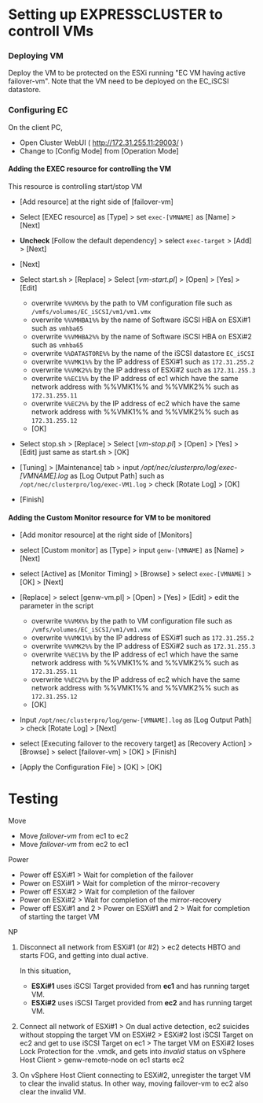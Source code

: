 # Setting up EXPRESSCLUSTER to controll VMs

### Deploying VM

Deploy the VM to be protected on the ESXi running "EC VM having active failover-vm".
Note that the VM need to be deployed on the EC_iSCSI datastore.

### Configuring EC

On the client PC,

- Open Cluster WebUI ( http://172.31.255.11:29003/ )
- Change to [Config Mode] from [Operation Mode]

#### Adding the EXEC resource for controlling the VM

This resource is controlling start/stop VM

- [Add resource] at the right side of [failover-vm]
- Select [EXEC resource] as [Type] > set `exec-[VMNAME]` as [Name] > [Next]
- **Uncheck** [Follow the default dependency] > select `exec-target` > [Add] > [Next]

- [Next]
- Select start.sh > [Replace] > Select [*vm-start.pl*] > [Open] > [Yes] > [Edit]

	- overwrite `%%VMX%%`       by the path to VM configuration file such as `/vmfs/volumes/EC_iSCSI/vm1/vm1.vmx`
	- overwrite `%%VMHBA1%%`    by the name of Software iSCSI HBA on ESXi#1 such as `vmhba65`
	- overwrite `%%VMHBA2%%`    by the name of Software iSCSI HBA on ESXi#2 such as `vmhba65`
	- overwrite `%%DATASTORE%%` by the name of the iSCSI datastore `EC_iSCSI`
	- overwrite `%%VMK1%%`      by the IP address of ESXi#1 such as `172.31.255.2`
	- overwrite `%%VMK2%%`      by the IP address of ESXi#2 such as `172.31.255.3`
	- overwrite `%%EC1%%`       by the IP address of ec1 which have the same network address with %%VMK1%% and %%VMK2%% such as `172.31.255.11`
	- overwrite `%%EC2%%`       by the IP address of ec2 which have the same network address with %%VMK1%% and %%VMK2%% such as `172.31.255.12`
	- [OK]

- Select stop.sh > [Replace] > Select [*vm-stop.pl*] > [Open] > [Yes] > [Edit] just same as start.sh > [OK]
- [Tuning] > [Maintenance] tab > input */opt/nec/clusterpro/log/exec-[VMNAME].log* as [Log Output Path] such as `/opt/nec/clusterpro/log/exec-VM1.log` > check [Rotate Log] > [OK]
- [Finish]

#### Adding the Custom Monitor resource for VM to be monitored

- [Add monitor resource] at the right side of [Monitors]
- select [Custom monitor] as [Type] > input `genw-[VMNAME]` as [Name] > [Next]

- select [Active] as [Monitor Timing] > [Browse] > select `exec-[VMNAME]` > [OK] > [Next]
- [Replace] > select [genw-vm.pl] > [Open] > [Yes] > [Edit] > edit the parameter in the script

	- overwrite `%%VMX%%`       by the path to VM configuration file such as `/vmfs/volumes/EC_iSCSI/vm1/vm1.vmx`
	- overwrite `%%VMK1%%`      by the IP address of ESXi#1 such as `172.31.255.2`
	- overwrite `%%VMK2%%`      by the IP address of ESXi#2 such as `172.31.255.3`
	- overwrite `%%EC1%%`       by the IP address of ec1 which have the same network address with %%VMK1%% and %%VMK2%% such as `172.31.255.11`
	- overwrite `%%EC2%%`       by the IP address of ec2 which have the same network address with %%VMK1%% and %%VMK2%% such as `172.31.255.12`
	- [OK]

- Input `/opt/nec/clusterpro/log/genw-[VMNAME].log` as [Log Output Path] > check [Rotate Log] > [Next]
- select [Executing failover to the recovery target] as [Recovery Action] > [Browse] >  select [failover-vm] > [OK] > [Finish]

- [Apply the Configuration File] > [OK] > [OK]

# Testing

Move
- Move *failover-vm* from ec1 to ec2
- Move *failover-vm* from ec2 to ec1


Power
- Power off ESXi#1 > Wait for completion of the failover 
- Power on ESXi#1 > Wait for completion of the mirror-recovery
- Power off ESXi#2 > Wait for completion of the failover
- Power on ESXi#2 > Wait for completion of the mirror-recovery
- Power off ESXi#1 and 2 > Power on ESXi#1 and 2 > Wait for completion of starting the target VM

NP

1. Disconnect all network from ESXi#1 (or #2)  >  ec2 detects HBTO and starts FOG, and getting into dual active.

	In this situation,
	- **ESXi#1** uses iSCSI Target provided from **ec1** and has running target VM.
	- **ESXi#2** uses iSCSI Target provided from **ec2** and has running target VM.

2. Connect all network of ESXi#1  >  On dual active detection, ec2 suicides without stopping the target VM on ESXi#2  >  ESXi#2 lost iSCSI Target on ec2 and get to use iSCSI Target on ec1 > The target VM on ESXi#2 loses Lock Protection for the .vmdk, and gets into *invalid* status on vSphere Host Client > genw-remote-node on ec1 starts ec2 

3. On vSphere Host Client connecting to ESXi#2, unregister the target VM to clear the invalid status. In other way, moving failover-vm to ec2 also clear the invalid VM.

<!--

- case 2

	1. Disconnect all network from ec1  >  ec2 detects HBTO and starts FOG. FIP, MD, iSCSI Target and adding the target VM into the ESXi#2 inventory complete successfully, but the target VM is failed to start because the Lock Protection forthe .vmdk by ESX#1.

		In this situation,
		- **ESXi#1** uses iSCSI Target provided from **ec2** and has running target VM and owns Lock Protection for the .vmdk.
		- **ESXi#2** uses iSCSI Target provided from **ec2** and does not have running target VM.

	2. Connect all network of ec1  >  ec2 suicides on dual active detection > ESXi#2 becomes to use iSCSI Target on **ec1** > the target VM on ESXi#2 become *Invalid*, *Normal* then *Powered off" status on vSphere Host Client > genw-remote-node on ec1 starts ec2 

- case 3

	Just same as case 1

- case4 (with Witness)

	1. ec2 の全NW接続先を NP用 vSwitch に変更する > ec2 は NP検出で自殺 > 
	ec1	の genw-remote-node が ec2 を power on, 以降 genw-remote-node は ec2 が online, ec2上の CLP が offline に見えるので、clpcl でクラスタ起動を試み続ける > 
	ec2	は ec1 に起動されるも、ec1、Witness と通信できず CLP の起動を断念する。

	2. ec2 の全NWの接続先を元に戻す > 
	ec1	genw-remote-node が ec2 の CLP を起動する。mdw がミラーリカバリを行い 元の状態に戻る。

	3. ec1 で group move をしようとすると、exec-iscsi 停止失敗 > ESD > ec2 FO 実行 となる。停止失敗の原因は systemctrl stop target.service を実行が完了しないからだが、その過程で iSCSI の target portal へのログイン試行が失敗する旨のログ (kerne: Unable to locate Target Portal Group on iqn.1996-10.com.ecx) が exec-iscsi 非活性失敗 ESD まで messages に繰り返し記録される状況が起こる。

		具体的なログサンプルは以下の通り
		```
		Nov 22 01:01:29 ec1 kernel: Unable to locate Target Portal Group on iqn.1996-10.com.ecx
		Nov 22 01:01:29 ec1 kernel: iSCSI Login negotiation failed.
		```

-->